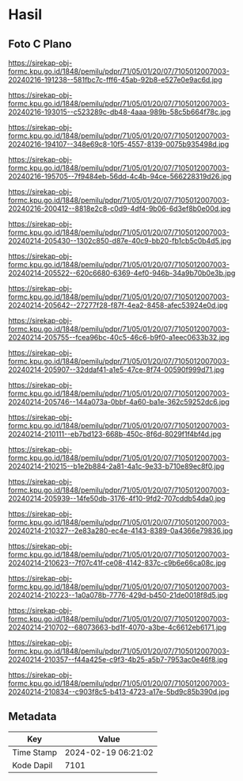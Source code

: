 # Hasil

## Foto C Plano

https://sirekap-obj-formc.kpu.go.id/1848/pemilu/pdpr/71/05/01/20/07/7105012007003-20240216-191238--581fbc7c-fff6-45ab-92b8-e527e0e9ac6d.jpg

https://sirekap-obj-formc.kpu.go.id/1848/pemilu/pdpr/71/05/01/20/07/7105012007003-20240216-193015--c523289c-db48-4aaa-989b-58c5b664f78c.jpg

https://sirekap-obj-formc.kpu.go.id/1848/pemilu/pdpr/71/05/01/20/07/7105012007003-20240216-194107--348e69c8-10f5-4557-8139-0075b935498d.jpg

https://sirekap-obj-formc.kpu.go.id/1848/pemilu/pdpr/71/05/01/20/07/7105012007003-20240216-195705--7f9484eb-56dd-4c4b-94ce-566228319d26.jpg

https://sirekap-obj-formc.kpu.go.id/1848/pemilu/pdpr/71/05/01/20/07/7105012007003-20240216-200412--8818e2c8-c0d9-4df4-9b06-6d3ef8b0e00d.jpg

https://sirekap-obj-formc.kpu.go.id/1848/pemilu/pdpr/71/05/01/20/07/7105012007003-20240214-205430--1302c850-d87e-40c9-bb20-fb1cb5c0b4d5.jpg

https://sirekap-obj-formc.kpu.go.id/1848/pemilu/pdpr/71/05/01/20/07/7105012007003-20240214-205522--620c6680-6369-4ef0-946b-34a9b70b0e3b.jpg

https://sirekap-obj-formc.kpu.go.id/1848/pemilu/pdpr/71/05/01/20/07/7105012007003-20240214-205642--27277f28-f87f-4ea2-8458-afec53924e0d.jpg

https://sirekap-obj-formc.kpu.go.id/1848/pemilu/pdpr/71/05/01/20/07/7105012007003-20240214-205755--fcea96bc-40c5-46c6-b9f0-a1eec0633b32.jpg

https://sirekap-obj-formc.kpu.go.id/1848/pemilu/pdpr/71/05/01/20/07/7105012007003-20240214-205907--32ddaf41-a1e5-47ce-8f74-00590f999d71.jpg

https://sirekap-obj-formc.kpu.go.id/1848/pemilu/pdpr/71/05/01/20/07/7105012007003-20240214-205746--144a073a-0bbf-4a60-ba1e-362c59252dc6.jpg

https://sirekap-obj-formc.kpu.go.id/1848/pemilu/pdpr/71/05/01/20/07/7105012007003-20240214-210111--eb7bd123-668b-450c-8f6d-8029f1f4bf4d.jpg

https://sirekap-obj-formc.kpu.go.id/1848/pemilu/pdpr/71/05/01/20/07/7105012007003-20240214-210215--b1e2b884-2a81-4a1c-9e33-b710e89ec8f0.jpg

https://sirekap-obj-formc.kpu.go.id/1848/pemilu/pdpr/71/05/01/20/07/7105012007003-20240214-205939--14fe50db-3176-4f10-9fd2-707cddb54da0.jpg

https://sirekap-obj-formc.kpu.go.id/1848/pemilu/pdpr/71/05/01/20/07/7105012007003-20240214-210327--2e83a280-ec4e-4143-8389-0a4366e79836.jpg

https://sirekap-obj-formc.kpu.go.id/1848/pemilu/pdpr/71/05/01/20/07/7105012007003-20240214-210623--7f07c41f-ce08-4142-837c-c9b6e66ca08c.jpg

https://sirekap-obj-formc.kpu.go.id/1848/pemilu/pdpr/71/05/01/20/07/7105012007003-20240214-210223--1a0a078b-7776-429d-b450-21de0018f8d5.jpg

https://sirekap-obj-formc.kpu.go.id/1848/pemilu/pdpr/71/05/01/20/07/7105012007003-20240214-210702--68073663-bd1f-4070-a3be-4c6612eb6171.jpg

https://sirekap-obj-formc.kpu.go.id/1848/pemilu/pdpr/71/05/01/20/07/7105012007003-20240214-210357--f44a425e-c9f3-4b25-a5b7-7953ac0e46f8.jpg

https://sirekap-obj-formc.kpu.go.id/1848/pemilu/pdpr/71/05/01/20/07/7105012007003-20240214-210834--c903f8c5-b413-4723-a17e-5bd9c85b390d.jpg


## Metadata

| Key        | Value               |
| ---------- | ------------------- |
| Time Stamp | 2024-02-19 06:21:02 |
| Kode Dapil | 7101                |



